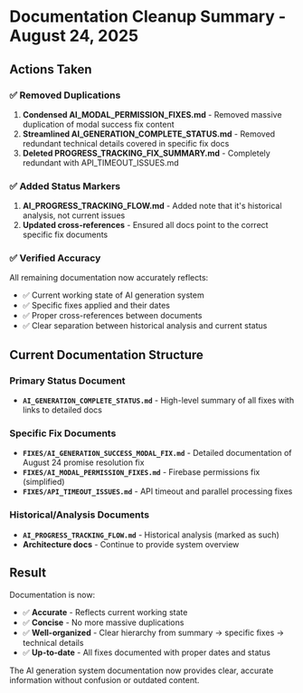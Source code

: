 # Documentation Cleanup Summary - August 24, 2025

## Actions Taken

### ✅ Removed Duplications

1. **Condensed AI_MODAL_PERMISSION_FIXES.md** - Removed massive duplication of modal success fix content
2. **Streamlined AI_GENERATION_COMPLETE_STATUS.md** - Removed redundant technical details covered in specific fix docs
3. **Deleted PROGRESS_TRACKING_FIX_SUMMARY.md** - Completely redundant with API_TIMEOUT_ISSUES.md

### ✅ Added Status Markers

1. **AI_PROGRESS_TRACKING_FLOW.md** - Added note that it's historical analysis, not current issues
2. **Updated cross-references** - Ensured all docs point to the correct specific fix documents

### ✅ Verified Accuracy

All remaining documentation now accurately reflects:
- ✅ Current working state of AI generation system
- ✅ Specific fixes applied and their dates  
- ✅ Proper cross-references between documents
- ✅ Clear separation between historical analysis and current status

## Current Documentation Structure

### Primary Status Document
- **`AI_GENERATION_COMPLETE_STATUS.md`** - High-level summary of all fixes with links to detailed docs

### Specific Fix Documents  
- **`FIXES/AI_GENERATION_SUCCESS_MODAL_FIX.md`** - Detailed documentation of August 24 promise resolution fix
- **`FIXES/AI_MODAL_PERMISSION_FIXES.md`** - Firebase permissions fix (simplified)
- **`FIXES/API_TIMEOUT_ISSUES.md`** - API timeout and parallel processing fixes

### Historical/Analysis Documents
- **`AI_PROGRESS_TRACKING_FLOW.md`** - Historical analysis (marked as such)
- **Architecture docs** - Continue to provide system overview

## Result

Documentation is now:
- ✅ **Accurate** - Reflects current working state
- ✅ **Concise** - No more massive duplications
- ✅ **Well-organized** - Clear hierarchy from summary → specific fixes → technical details
- ✅ **Up-to-date** - All fixes documented with proper dates and status

The AI generation system documentation now provides clear, accurate information without confusion or outdated content.
